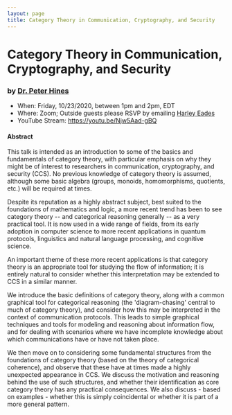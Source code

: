 ```yaml
---
layout: page
title: Category Theory in Communication, Cryptography, and Security
---
```


Category Theory in Communication, Cryptography, and Security
======
### by [Dr. Peter Hines](http://www.peterhines.info/)

- When: Friday, 10/23/2020, between 1pm and 2pm, EDT
- Where: Zoom; Outside guests please RSVP by emailing <a href="mailto:harley.eades@gmail.com">Harley Eades</a>
- YouTube Stream: https://youtu.be/Njw5Aad-gBQ

#### Abstract

This talk is intended as an introduction to some of the basics and fundamentals of category theory, with  particular emphasis on why they might be of interest to researchers in communication, cryptography, and security (CCS). No previous knowledge of category theory is assumed, although some basic algebra (groups, monoids, homomorphisms, quotients, etc.) will be required at times.

Despite its reputation as a highly abstract subject, best suited to the foundations of mathematics and logic, a more recent trend has been to see category theory -- and categorical reasoning generally -- as a very practical tool. It is now used in a wide range of fields, from its early adoption in computer science to more recent applications in quantum protocols, linguistics and natural language processing, and cognitive science.

An important theme of these more recent applications is that category theory is an appropriate tool for studying the flow of information; it is entirely natural to consider whether this interpretation may be extended to CCS in a similar manner.  

We introduce the basic definitions of category theory, along with a common graphical tool for categorical reasoning (the 'diagram-chasing' central to much of category theory), and consider how this may be interpreted in the context of communication protocols. This leads to simple graphical techniques and tools for modeling and reasoning about information flow, and for dealing with scenarios where we have incomplete knowledge about which communications have or have not taken place.  

We then move on to considering some fundamental structures from the foundations of category theory (based on the  theory of categorical coherence), and observe that these have at times made a highly unexpected appearance in CCS. We discuss the motivation and reasoning behind the use of such structures, and whether their identification as core category theory has any practical consequences.  We also discuss - based on examples - whether this is simply coincidental or whether it is part of a more general pattern.